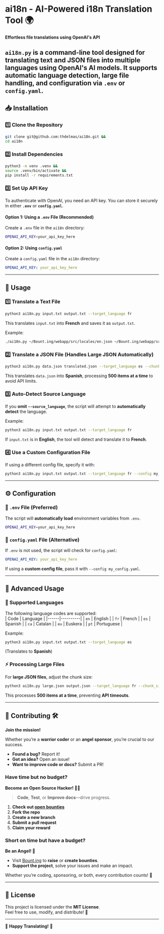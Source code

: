 # ai18n - AI-Powered i18n Translation Tool 🌍  
**Effortless file translations using OpenAI's API**  

`ai18n.py` is a command-line tool designed for **translating text and JSON files** into multiple languages using OpenAI's AI models. It supports **automatic language detection**, **large file handling**, and **configuration via `.env` or `config.yaml`**.
---

## 📥 Installation  

### 1️⃣ Clone the Repository  
```sh
git clone git@github.com:thdelmas/ai18n.git &&
cd ai18n
```

### 2️⃣ Install Dependencies  
```sh
python3 -m venv .venv &&
source .venv/bin/activate &&
pip install -r requirements.txt
```

### 3️⃣ Set Up API Key  
To authenticate with OpenAI, you need an API key. You can store it securely in either **`.env`** or **`config.yaml`**.

#### **Option 1: Using a `.env` File (Recommended)**
Create a `.env` file in the `ai18n` directory:
```sh
OPENAI_API_KEY=your_api_key_here
```
#### **Option 2: Using `config.yaml`**
Create a `config.yaml` file in the `ai18n` directory:
```yaml
OPENAI_API_KEY: your_api_key_here
```

---

## 🎯 Usage  

### **1️⃣ Translate a Text File**
```sh
python3 ai18n.py input.txt output.txt --target_language fr
```
This translates `input.txt` into **French** and saves it as `output.txt`.

Example:
```sh
./ai18n.py ~/Bount.ing/webapp/src/locales/en.json ~/Bount.ing/webapp/src/locales/ca.json --target_language ca
```

### **2️⃣ Translate a JSON File (Handles Large JSON Automatically)**
```sh
python3 ai18n.py data.json translated.json --target_language es --chunk_size 500
```
This translates `data.json` into **Spanish**, processing **500 items at a time** to avoid API limits.

### **3️⃣ Auto-Detect Source Language**
If you **omit `--source_language`**, the script will attempt to **automatically detect** the language.

Example:
```sh
python3 ai18n.py input.txt output.txt --target_language fr
```
If `input.txt` is in **English**, the tool will detect and translate it to **French**.

### **4️⃣ Use a Custom Configuration File**
If using a different config file, specify it with:
```sh
python3 ai18n.py input.txt output.txt --target_language fr --config my_config.yaml
```

---

## ⚙️ Configuration  

### **📌 `.env` File (Preferred)**
The script will **automatically load** environment variables from `.env`.
```sh
OPENAI_API_KEY=your_api_key_here
```

### **📌 `config.yaml` File (Alternative)**
If `.env` is not used, the script will check for `config.yaml`:
```yaml
OPENAI_API_KEY: your_api_key_here
```
If using a **custom config file**, pass it with `--config my_config.yaml`.

---

## 🚀 Advanced Usage  

### **🌟 Supported Languages**
The following language codes are supported:  
| Code | Language  |
|------|----------|
| `en` | English  |
| `fr` | French   |
| `es` | Spanish  |
| `ca` | Catalan  |
| `eu` | Euskera  |
| `pt` | Portuguese |

Example:
```sh
python3 ai18n.py input.txt output.txt --target_language es
```
(Translates to **Spanish**)

### **⚡ Processing Large Files**
For **large JSON files**, adjust the chunk size:
```sh
python3 ai18n.py large.json output.json --target_language fr --chunk_size 500
```
This processes **500 items at a time**, preventing **API timeouts**.

---

## 🤝 Contributing 🛠

**Join the mission!**

Whether you’re a **warrior coder** or an **angel sponsor**, you’re crucial to our success.

- **Found a bug?** Report it!
- **Got an idea?** Open an issue!
- **Want to improve code or docs?** Submit a PR!

### Have **time** but no budget? 

**Become an Open Source Hacker! 🧑‍💻**
> **Code**, **Test**, or **Improve docs**—drive progress.

1. **Check out [open bounties](https://bount.ing)**
2. **Fork the repo**
3. **Create a new branch**
4. **Submit a pull request**
5. **Claim your reward**

### Short on **time** but have a **budget**?  
**Be an Angel! 💸** 
- Visit [Bount.ing](https://bount.ing) to **raise** or **create bounties**.
- **Support the project**, solve your issues and make an impact.

Whether you’re coding, sponsoring, or both, every contribution counts! 🌟

---

## 📄 License  
This project is licensed under the **MIT License**.  
Feel free to use, modify, and distribute! 🚀  

---

🚀 **Happy Translating!** 🚀  
